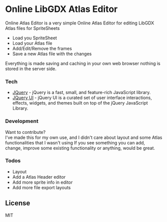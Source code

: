 # Online LibGDX Atlas Editor

Online Atlas Editor is a very simple Online Atlas Editor for editing LibGDX Atlas files for SpriteSheets

  - Load you SpriteSheet
  - Load your Atlas file
  - Add/Edit/Remove the frames 
  - Save a new Atlas file with the changes 

Everything is made saving and caching in your own web browser nothing is stored in the server side.

### Tech

* [JQuery] - jQuery is a fast, small, and feature-rich JavaScript library.
* [JQuery UI] - jQuery UI is a curated set of user interface interactions, effects, widgets, and themes built on top of the jQuery JavaScript Library.

### Development
Want to contribute?  
I've made this for my own use, and I didn't care about layout and some Atlas functionalities that I wasn't using
If you see something you can add, change, improve some existing functionality or anything, would be great.


### Todos
 - Layout
 - Add a Atlas Header editor
 - Add more sprite info in editor
 - Add more file export layouts

License
----

MIT

[jQuery]: <http://jquery.com>
[jQuery UI]: <http://jqueryui.com/>